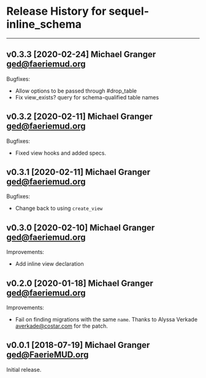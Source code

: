 # Release History for sequel-inline_schema

---

## v0.3.3 [2020-02-24] Michael Granger <ged@faeriemud.org>

Bugfixes:

- Allow options to be passed through #drop_table
- Fix view_exists? query for schema-qualified table names


## v0.3.2 [2020-02-11] Michael Granger <ged@faeriemud.org>

Bugfixes:

- Fixed view hooks and added specs.


## v0.3.1 [2020-02-11] Michael Granger <ged@faeriemud.org>

Bugfixes:

- Change back to using `create_view`


## v0.3.0 [2020-02-10] Michael Granger <ged@faeriemud.org>

Improvements:

- Add inline view declaration


## v0.2.0 [2020-01-18] Michael Granger <ged@faeriemud.org>

Improvements:

- Fail on finding migrations with the same `name`. Thanks to
  Alyssa Verkade <averkade@costar.com> for the patch.


## v0.0.1 [2018-07-19] Michael Granger <ged@FaerieMUD.org>

Initial release.

